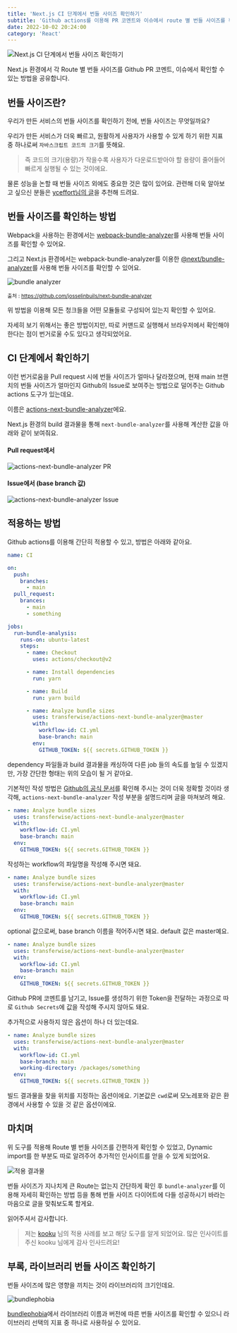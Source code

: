 ```yaml
---
title: 'Next.js CI 단계에서 번들 사이즈 확인하기'
subtitle: 'Github actions를 이용해 PR 코멘트와 이슈에서 route 별 번들 사이즈를 확인하는 법을 공유합니다.'
date: 2022-10-02 20:24:00
category: 'React'
---
```


![Next.js CI 단계에서 번들 사이즈 확인하기](https://user-images.githubusercontent.com/26461307/193455442-df639e3e-9153-4513-80c7-80743d1a7811.png)

Next.js 환경에서 각 Route 별 번들 사이즈를 Github PR 코멘트, 이슈에서 확인할 수 있는 방법을 공유합니다.

## 번들 사이즈란?

우리가 만든 서비스의 번들 사이즈를 확인하기 전에, 번들 사이즈는 무엇일까요?

우리가 만든 서비스가 더욱 빠르고, 원활하게 사용자가 사용할 수 있게 하기 위한 지표 중 하나로써 `자바스크립트 코드의 크기`를 뜻해요.

> 즉 코드의 크기(용량)가 작을수록 사용자가 다운로드받아야 할 용량이 줄어들어 빠르게 실행될 수 있는 것이에요.

물론 성능을 논할 때 번들 사이즈 외에도 중요한 것은 많이 있어요. 관련해 더욱 알아보고 싶으신 분들은 [yceffort님의 글](https://yceffort.kr/2021/02/javascript-performance-bundle-size)을 추천해 드려요.

## 번들 사이즈를 확인하는 방법

Webpack을 사용하는 환경에서는 [webpack-bundle-analyzer](https://github.com/webpack-contrib/webpack-bundle-analyzer)를 사용해 번들 사이즈를 확인할 수 있어요.

그리고 Next.js 환경에서는 webpack-bundle-analyzer를 이용한 [@next/bundle-analyzer](https://www.npmjs.com/package/@next/bundle-analyzer)를 사용해 번들 사이즈를 확인할 수 있어요.

![bundle analyzer](https://cloud.githubusercontent.com/assets/302213/20628702/93f72404-b338-11e6-92d4-9a365550a701.gif)

<small> 출처 : https://github.com/josselinbuils/next-bundle-analyzer </small>

위 방법을 이용해 모든 청크들을 어떤 모듈들로 구성되어 있는지 확인할 수 있어요.

자세히 보기 위해서는 좋은 방법이지만, 따로 커맨드로 실행해서 브라우저에서 확인해야 한다는 점이 번거로울 수도 있다고 생각되었어요.

## CI 단계에서 확인하기

이런 번거로움을 Pull request 시에 번들 사이즈가 얼마나 달라졌으며, 현재 main 브랜치의 번들 사이즈가 얼마인지 Github의 Issue로 보여주는 방법으로 덜어주는 Github actions 도구가 있는데요.

이름은 [actions-next-bundle-analyzer](https://github.com/transferwise/actions-next-bundle-analyzer)에요.

Next.js 환경의 build 결과물을 통해 `next-bundle-analyzer`를 사용해 계산한 값을 아래와 같이 보여줘요.

#### Pull request에서

![actions-next-bundle-analyzer PR](https://user-images.githubusercontent.com/614392/123790589-69872e80-d8d6-11eb-9dec-0686e0bba760.png)

#### Issue에서 (base branch 값)

![actions-next-bundle-analyzer Issue](https://user-images.githubusercontent.com/52004409/156007377-3e6bbb4c-f721-4b42-a363-4559b2ea55df.png)

## 적용하는 방법

Github actions를 이용해 간단히 적용할 수 있고, 방법은 아래와 같아요.

```yml
name: CI

on:
  push:
    branches:
      - main
  pull_request:
    brances:
      - main
      - something

jobs:
  run-bundle-analysis:
    runs-on: ubuntu-latest
    steps:
      - name: Checkout
        uses: actions/checkout@v2

      - name: Install dependencies
        run: yarn

      - name: Build
        run: yarn build

      - name: Analyze bundle sizes
        uses: transferwise/actions-next-bundle-analyzer@master
        with:
          workflow-id: CI.yml
          base-branch: main
        env:
          GITHUB_TOKEN: ${{ secrets.GITHUB_TOKEN }}
```

dependency 파일들과 build 결과물을 캐싱하여 다른 job 들의 속도를 높일 수 있겠지만, 가장 간단한 형태는 위의 모습이 될 거 같아요.

기본적인 작성 방법은 [Github의 공식 문서](https://docs.github.com/en/actions)를 확인해 주시는 것이 더욱 정확할 것이라 생각해, `actions-next-bundle-analyzer` 작성 부분을 설명드리며 글을 마쳐보려 해요.

```yml {4}
- name: Analyze bundle sizes
  uses: transferwise/actions-next-bundle-analyzer@master
  with:
    workflow-id: CI.yml
    base-branch: main
  env:
    GITHUB_TOKEN: ${{ secrets.GITHUB_TOKEN }}
```

작성하는 workflow의 파일명을 작성해 주시면 돼요.

```yml {5}
- name: Analyze bundle sizes
  uses: transferwise/actions-next-bundle-analyzer@master
  with:
    workflow-id: CI.yml
    base-branch: main
  env:
    GITHUB_TOKEN: ${{ secrets.GITHUB_TOKEN }}
```

optional 값으로써, base branch 이름을 적어주시면 돼요. default 값은 master예요.

```yml {6-7}
- name: Analyze bundle sizes
  uses: transferwise/actions-next-bundle-analyzer@master
  with:
    workflow-id: CI.yml
    base-branch: main
  env:
    GITHUB_TOKEN: ${{ secrets.GITHUB_TOKEN }}
```

Github PR에 코멘트를 남기고, Issue를 생성하기 위한 Token을 전달하는 과정으로 따로 `Github Secrets`에 값을 작성해 주시지 않아도 돼요.

추가적으로 사용하지 않은 옵션이 하나 더 있는데요.

```yml {6}
- name: Analyze bundle sizes
  uses: transferwise/actions-next-bundle-analyzer@master
  with:
    workflow-id: CI.yml
    base-branch: main
    working-directory: /packages/something
  env:
    GITHUB_TOKEN: ${{ secrets.GITHUB_TOKEN }}
```

빌드 결과물을 찾을 위치를 지정하는 옵션이에요. 기본값은 `cwd`로써 모노레포와 같은 환경에서 사용할 수 있을 것 같은 옵션이에요.

## 마치며

위 도구를 적용해 Route 별 번들 사이즈를 간편하게 확인할 수 있었고, Dynamic import를 한 부분도 따로 알려주어 추가적인 인사이트를 얻을 수 있게 되었어요.

![적용 결과물](https://user-images.githubusercontent.com/26461307/193453180-9734e05d-d7ba-4236-9ad3-4b19c7c8e245.png)

번들 사이즈가 지나치게 큰 Route는 없는지 간단하게 확인 후 `bundle-analyzer`를 이용해 자세히 확인하는 방법 등을 통해 번들 사이즈 다이어트에 다들 성공하시기 바라는 마음으로 글을 맞춰보도록 할게요.

읽어주셔서 감사합니다.

> 저는 [kooku](https://github.com/kooku0) 님의 적용 사례를 보고 해당 도구를 알게 되었어요. 많은 인사이트를 주신 kooku 님에게 감사 인사드려요!

## 부록, 라이브러리 번들 사이즈 확인하기

번들 사이즈에 많은 영향을 끼치는 것이 라이브러리의 크기인데요.

![bundlephobia](https://user-images.githubusercontent.com/26461307/193454231-0cc9f673-9c4a-43c9-917a-6db7f0cec140.png)

[bundlephobia](https://bundlephobia.com/)에서 라이브러리 이름과 버전에 따른 번들 사이즈를 확인할 수 있으니 라이브러리 선택의 지표 중 하나로 사용하실 수 있어요.